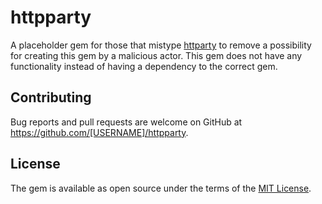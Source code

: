 # httpparty

A placeholder gem for those that mistype [httparty](https://github.com/jnunemaker/httparty) to remove a possibility for creating this gem by a malicious actor.
This gem does not have any functionality instead of having a dependency to the correct gem.

## Contributing

Bug reports and pull requests are welcome on GitHub at https://github.com/[USERNAME]/httpparty.

## License

The gem is available as open source under the terms of the [MIT License](https://opensource.org/licenses/MIT).
